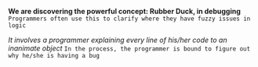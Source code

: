 **We are discovering the powerful concept: Rubber Duck, in debugging**
`Programmers often use this to clarify where they have fuzzy issues in logic`

*It involves a programmer explaining every line of his/her code to an inanimate object*
`In the process, the programmer is bound to figure out why he/she is having a bug `
